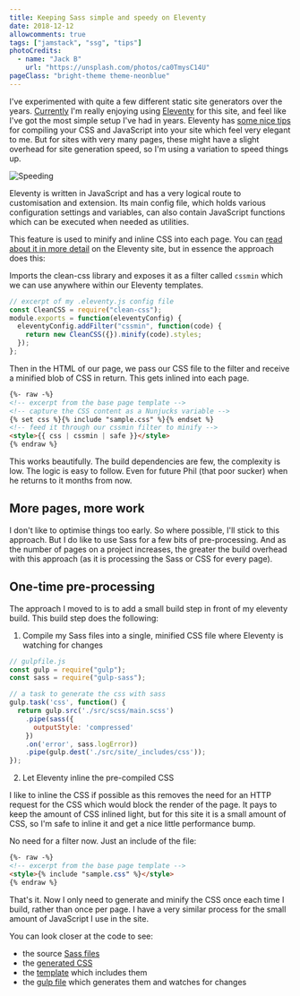 ```yaml
---
title: Keeping Sass simple and speedy on Eleventy
date: 2018-12-12
allowcomments: true
tags: ["jamstack", "ssg", "tips"]
photoCredits:
  - name: "Jack B"
    url: "https://unsplash.com/photos/ca0TmysC14U"
pageClass: "bright-theme theme-neonblue"
---
```


I've experimented with quite a few different static site generators over the years. [Currently](https://5c125977f00f9a00078d2ea6--hawksworx.netlify.com/) I'm really enjoying using [Eleventy](https://www.11ty.io/docs/tutorials/#quick-tips) for this site, and feel like I've got the most simple setup I've had in years. Eleventy has [some nice tips](https://www.11ty.io/docs/tutorials/#quick-tips) for compiling your CSS and JavaScript into your site which feel very elegant to me. But for sites with very many pages, these might have a slight overhead for site generation speed, so I'm using a variation to speed things up.


![Speeding](/images/jack-b-762488-unsplash.jpg "Speeding")

<!--more-->

Eleventy is written in JavaScript and has a very logical route to customisation and extension. Its main config file, which holds various configuration settings and variables, can also contain JavaScript functions which can be executed when needed as utilities.

This feature is used to minify and inline CSS into each page. You can [read about it in more detail](https://www.11ty.io/docs/tutorials/#quick-tips) on the Eleventy site, but in essence the approach does this:

Imports the clean-css library and exposes it as a filter called `cssmin` which we can use anywhere within our Eleventy templates.

```js
// excerpt of my .eleventy.js config file
const CleanCSS = require("clean-css");
module.exports = function(eleventyConfig) {
  eleventyConfig.addFilter("cssmin", function(code) {
    return new CleanCSS({}).minify(code).styles;
  });
};
```

Then in the HTML of our page, we pass our CSS file to the filter and receive a minified blob of CSS in return. This gets inlined into each page.

```html
{%- raw -%}
<!-- excerpt from the base page template -->
<!-- capture the CSS content as a Nunjucks variable -->
{% set css %}{% include "sample.css" %}{% endset %}
<!-- feed it through our cssmin filter to minify -->
<style>{{ css | cssmin | safe }}</style>
{% endraw %}
```

This works beautifully. The build dependencies are few, the complexity is low. The logic is easy to follow. Even for future Phil (that poor sucker) when he returns to it months from now.

## More pages, more work

I don't like to optimise things too early. So where possible, I'll stick to this approach. But I do like to use Sass for a few bits of pre-processing. And as the number of pages on a project increases, the greater the build overhead with this approach (as it is processing the Sass or CSS for every page).

## One-time pre-processing

The approach I moved to is to add a small build step in front of my eleventy build. This build step does the following:

1. Compile my Sass files into a single, minified CSS file where Eleventy is watching for changes

```js
// gulpfile.js
const gulp = require("gulp");
const sass = require("gulp-sass");

// a task to generate the css with sass
gulp.task('css', function() {
  return gulp.src('./src/scss/main.scss')
    .pipe(sass({
      outputStyle: 'compressed'
    })
    .on('error', sass.logError))
    .pipe(gulp.dest('./src/site/_includes/css'));
});
```

2. Let Eleventy inline the pre-compiled CSS

I like to inline the CSS if possible as this removes the need for an HTTP request for the CSS which would block the render of the page. It pays to keep the amount of CSS inlined light, but for this site it is a small amount of CSS, so I'm safe to inline it and get a nice little performance bump.

No need for a filter now. Just an include of the file:

```html
{%- raw -%}
<!-- excerpt from the base page template -->
<style>{% include "sample.css" %}</style>
{% endraw %}
```

That's it. Now I only need to generate and minify the CSS once each time I build, rather than once per page. I have a very similar process for the small amount of JavaScript I use in the site.

You can look closer at the code to see:
- the source [Sass files](https://github.com/philhawksworth/hawksworx.com/tree/e359bc4fd55d96f01ab90f19dae721536f17225f/src/scss)
- the [generated CSS](https://github.com/philhawksworth/hawksworx.com/blob/e359bc4fd55d96f01ab90f19dae721536f17225f/src/site/_includes/css/main.css)
- the [template](https://github.com/philhawksworth/hawksworx.com/blob/e359bc4fd55d96f01ab90f19dae721536f17225f/src/site/_includes/layouts/base.njk#L7) which includes them
- the [gulp file](https://github.com/philhawksworth/hawksworx.com/blob/e359bc4fd55d96f01ab90f19dae721536f17225f/gulpfile.js#L11-L18) which generates them and watches for changes




